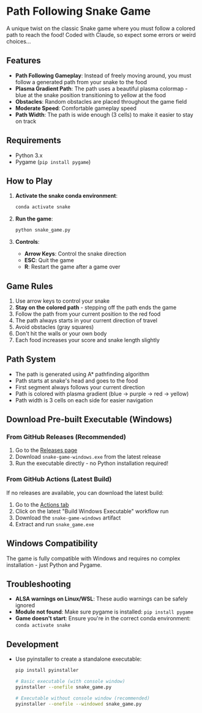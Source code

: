 # Path Following Snake Game

A unique twist on the classic Snake game where you must follow a colored path to reach the food!
Coded with Claude, so expect some errors or weird choices...

## Features

- **Path Following Gameplay**: Instead of freely moving around, you must follow a generated path from your snake to the food
- **Plasma Gradient Path**: The path uses a beautiful plasma colormap - blue at the snake position transitioning to yellow at the food
- **Obstacles**: Random obstacles are placed throughout the game field
- **Moderate Speed**: Comfortable gameplay speed
- **Path Width**: The path is wide enough (3 cells) to make it easier to stay on track

## Requirements

- Python 3.x
- Pygame (`pip install pygame`)

## How to Play

1. **Activate the snake conda environment**:
   ```bash
   conda activate snake
   ```

2. **Run the game**:
   ```bash
   python snake_game.py
   ```

3. **Controls**:
   - **Arrow Keys**: Control the snake direction
   - **ESC**: Quit the game
   - **R**: Restart the game after a game over

## Game Rules

1. Use arrow keys to control your snake
2. **Stay on the colored path** - stepping off the path ends the game
3. Follow the path from your current position to the red food
4. The path always starts in your current direction of travel
5. Avoid obstacles (gray squares)
6. Don't hit the walls or your own body
7. Each food increases your score and snake length slightly

## Path System

- The path is generated using A* pathfinding algorithm
- Path starts at snake's head and goes to the food
- First segment always follows your current direction
- Path is colored with plasma gradient (blue → purple → red → yellow)
- Path width is 3 cells on each side for easier navigation

## Download Pre-built Executable (Windows)

### From GitHub Releases (Recommended)
1. Go to the [Releases page](../../releases)
2. Download `snake-game-windows.exe` from the latest release
3. Run the executable directly - no Python installation required!

### From GitHub Actions (Latest Build)
If no releases are available, you can download the latest build:
1. Go to the [Actions tab](../../actions)
2. Click on the latest "Build Windows Executable" workflow run
3. Download the `snake-game-windows` artifact
4. Extract and run `snake_game.exe`

## Windows Compatibility

The game is fully compatible with Windows and requires no complex installation - just Python and Pygame.

## Troubleshooting

- **ALSA warnings on Linux/WSL**: These audio warnings can be safely ignored
- **Module not found**: Make sure pygame is installed: `pip install pygame`
- **Game doesn't start**: Ensure you're in the correct conda environment: `conda activate snake`

## Development

- Use pyinstaller to create a standalone executable:
  ```bash
  pip install pyinstaller
  ```

  ```bash
  # Basic executable (with console window)
  pyinstaller --onefile snake_game.py
  
  # Executable without console window (recommended)
  pyinstaller --onefile --windowed snake_game.py
  ```